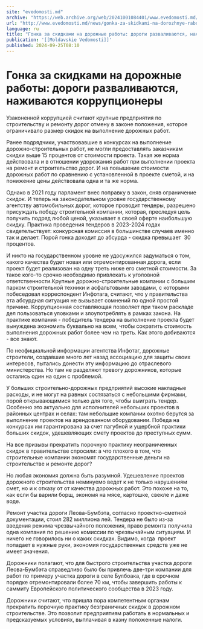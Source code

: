 ```yaml
---
site: "evedomosti.md"
archive: "https://web.archive.org/web/20241001084401/www.evedomosti.md/news/gonka-za-skidkami-na-dorozhnye-raboty-dohodit-do-absurda"
url: "http://www.evedomosti.md/news/gonka-za-skidkami-na-dorozhnye-raboty-dohodit-do-absurda"
language: ru
title: "Гонка за скидками на дорожные работы: дороги разваливаются, наживаются коррупционеры"
publication: '[[Moldavskie Vedomosti]]'
published: 2024-09-25T08:10
---
```


# Гонка за скидками на дорожные работы: дороги разваливаются, наживаются коррупционеры

Узаконенной коррупцией считают крупные предприятия по строительству и ремонту дорог отмену в законе положения, которое ограничивало размер скидок на выполнение дорожных работ.

Ранее подрядчики, участвовавшие в конкурсах на выполнение дорожно-строительных работ, не могли предоставлять заказчикам скидки выше 15 процентов от стоимости проекта. Такая же норма действовала и в отношении удорожания работ при выполнении проекта на ремонт и строительство дорог. И на повышение стоимости дорожных работ по сравнению с установленной в проекте сметой, и на понижение цены действовала одна и та же норма.

Однако в 2021 году парламент внес поправку в закон, сняв ограничение скидок. И теперь на законодательном уровне государственному агентству автомобильных дорог, которое проводит тендеры, разрешено присуждать победу строительной компании, которая, преследуя цель получить подряд любой ценой, указывает в своей оферте наибольшую скидку. Практика проведения тендеров в 2023-2024 годах свидетельствует: конкурсная комиссия в большинстве случаев именно так и делает. Порой гонка доходит до абсурда - скидка превышает  30 процентов.

И никто на государственном уровне не удосужился задуматься о том, какого качества будет новая или отремонтированная дорога, если проект будет реализован на одну треть ниже его сметной стоимости. За такое кого-то срочно необходимо привлекать к уголовной ответственности.Крупные дорожно-строительные компании с большим парком строительной техники и асфальтовыми заводами, с которыми побеседовал корреспондент Инфотага, считают, что у правительства эта абсурдная ситуация не вызывает сомнений по одной простой причине. Коррупционная составляющая позволяет при таком раскладе дел пользоваться уловками и злоупотреблять в рамках закона. На практике компания - победитель тендера на выполнение проекта будет вынуждена экономить буквально на всем, чтобы сократить стоимость выполнения дорожных работ более чем на треть. Как этого добиваются - все знают.

По неофициальной информации агентства Инфотаг, дорожные строители, создавшие много лет назад ассоциацию для защиты своих интересов, пытались донести эту информацию до отраслевого министерства. Но там не разделяют тревогу дорожников, которые остались один на один с проблемой.

У больших строительно-дорожных предприятий высокие накладные расходы, и не могут на равных состязаться с небольшими фирмами, порой открывающимися только для того, чтобы выиграть тендер. Особенно это актуально для исполнителей небольших проектов в районных центрах и селах: там небольшие компании охотно берутся за выполнение проектов на арендованном оборудовании. Победа на конкурсах им гарантирована за счет пагубной и ущербной практики больших скидок, удешевляющих смету проектов до преступных сумм.

На все призывы прекратить порочную практику неограниченных скидок в правительстве спросили: а что плохого в том, что строительные компании экономят государственные деньги на строительстве и ремонте дорог?

Но любая экономия должна быть разумной. Удешевление проектов дорожного строительства неминуемо ведет к не только нарушениям смет, но и к отказу от от качества дорожных работ. Это похоже на то, как если бы варили борщ, экономя на мясе, картошке, свекле и даже воде.

Ремонт участка дороги Леова-Бумбэта, согласно проектно-сметной документации, стоил 282 миллиона лей. Тендера не было из-за введения режима чрезвычайного положения, право ремонта получила одна компания по решению комиссии по чрезвычайным ситуациям. И ничего не говорилось ни о каких скидках. Видимо, когда  проект попадает в нужные руки, экономия государственных средств уже не имеет значения.

Дорожники полагают, что для быстрого строительства участка дороги Леова-Бумбэта справедливо было бы привлечь две-три компании для работ по примеру участка дороги в селе Булбоака, где в срочном порядке отремонтировали более 70 км, чтобы завершить работы к саммиту Европейского политического сообщества в 2023 году.

Дорожники считают, что пришла пора компетентным органам прекратить порочную практику безграничных скидок в дорожном строительстве. Это позволит предприятиям работать в нормальных и предсказуемых условиях, выплачивая в казну положенные налоги.